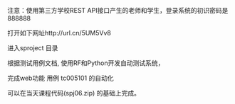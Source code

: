 注意：使用第三方学校REST API接口产生的老师和学生，登录系统的初识密码是888888

打开如下网址http://url.cn/5UM5Vv8

进入sproject 目录

根据测试用例文档, 使用RF和Python开发自动测试系统，

完成web功能 用例 tc005101 的自动化 

可以在当天课程代码(spj06.zip) 的基础上完成。
